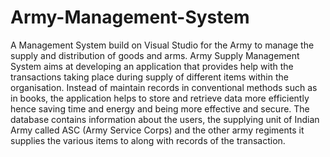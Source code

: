 # Army-Management-System
A Management System build on Visual Studio for the Army to manage the supply and distribution of goods and arms.
Army Supply Management System aims at developing an application that provides help with the transactions taking place during supply of different items within the organisation. 
Instead of maintain records in conventional methods such as in books, the application helps to store and retrieve data more efficiently hence saving time and energy and being more effective and secure. 
The database contains information about the users, the supplying unit of Indian Army called ASC (Army Service Corps) and the other army regiments it supplies the various items to along with records of the transaction.
